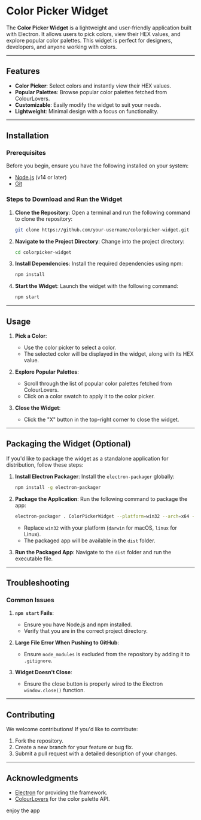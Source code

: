 # Color Picker Widget

The **Color Picker Widget** is a lightweight and user-friendly application built with Electron. It allows users to pick colors, view their HEX values, and explore popular color palettes. This widget is perfect for designers, developers, and anyone working with colors.

---

## Features
- **Color Picker**: Select colors and instantly view their HEX values.
- **Popular Palettes**: Browse popular color palettes fetched from ColourLovers.
- **Customizable**: Easily modify the widget to suit your needs.
- **Lightweight**: Minimal design with a focus on functionality.

---

## Installation

### Prerequisites
Before you begin, ensure you have the following installed on your system:
- [Node.js](https://nodejs.org/) (v14 or later)
- [Git](https://git-scm.com/)

### Steps to Download and Run the Widget
1. **Clone the Repository**:
   Open a terminal and run the following command to clone the repository:
   ```bash
   git clone https://github.com/your-username/colorpicker-widget.git
   ```

2. **Navigate to the Project Directory**:
   Change into the project directory:
   ```bash
   cd colorpicker-widget
   ```

3. **Install Dependencies**:
   Install the required dependencies using npm:
   ```bash
   npm install
   ```

4. **Start the Widget**:
   Launch the widget with the following command:
   ```bash
   npm start
   ```

---

## Usage
1. **Pick a Color**:
   - Use the color picker to select a color.
   - The selected color will be displayed in the widget, along with its HEX value.

2. **Explore Popular Palettes**:
   - Scroll through the list of popular color palettes fetched from ColourLovers.
   - Click on a color swatch to apply it to the color picker.

3. **Close the Widget**:
   - Click the "X" button in the top-right corner to close the widget.

---

## Packaging the Widget (Optional)
If you'd like to package the widget as a standalone application for distribution, follow these steps:

1. **Install Electron Packager**:
   Install the `electron-packager` globally:
   ```bash
   npm install -g electron-packager
   ```

2. **Package the Application**:
   Run the following command to package the app:
   ```bash
   electron-packager . ColorPickerWidget --platform=win32 --arch=x64 --out=dist --overwrite
   ```
   - Replace `win32` with your platform (`darwin` for macOS, `linux` for Linux).
   - The packaged app will be available in the `dist` folder.

3. **Run the Packaged App**:
   Navigate to the `dist` folder and run the executable file.

---

## Troubleshooting
### Common Issues
1. **`npm start` Fails**:
   - Ensure you have Node.js and npm installed.
   - Verify that you are in the correct project directory.

2. **Large File Error When Pushing to GitHub**:
   - Ensure `node_modules` is excluded from the repository by adding it to `.gitignore`.

3. **Widget Doesn't Close**:
   - Ensure the close button is properly wired to the Electron `window.close()` function.

---

## Contributing
We welcome contributions! If you'd like to contribute:
1. Fork the repository.
2. Create a new branch for your feature or bug fix.
3. Submit a pull request with a detailed description of your changes.

---

## Acknowledgments
- [Electron](https://www.electronjs.org/) for providing the framework.
- [ColourLovers](http://www.colourlovers.com/) for the color palette API.

enjoy the app 
